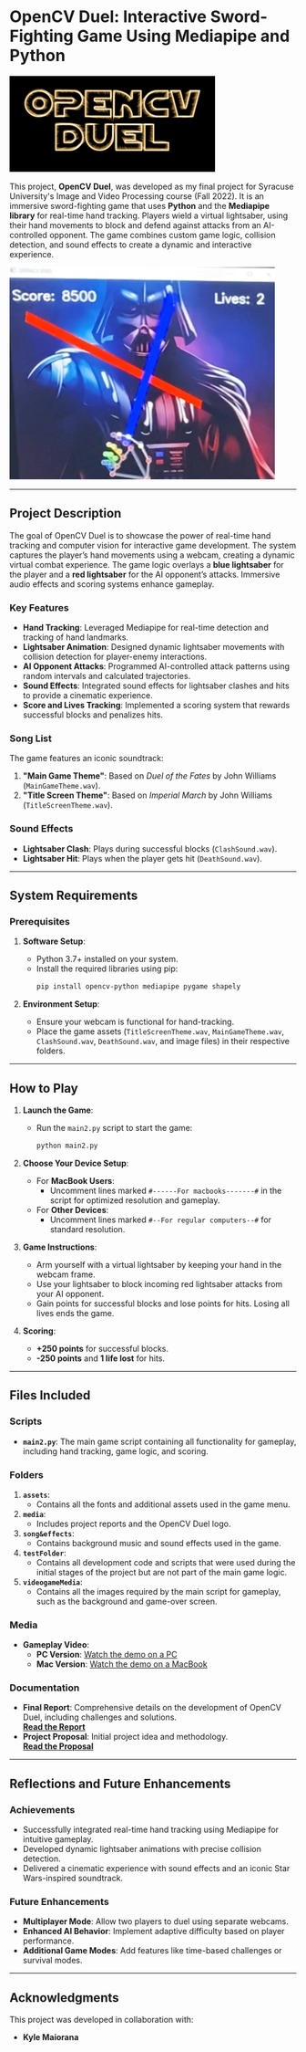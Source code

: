 # OpenCV Duel: Interactive Sword-Fighting Game Using Mediapipe and Python

![OpenCV Duel Logo](media/logo.png)

This project, **OpenCV Duel**, was developed as my final project for Syracuse University's Image and Video Processing course (Fall 2022). It is an immersive sword-fighting game that uses **Python** and the **Mediapipe library** for real-time hand tracking. Players wield a virtual lightsaber, using their hand movements to block and defend against attacks from an AI-controlled opponent. The game combines custom game logic, collision detection, and sound effects to create a dynamic and interactive experience.

![In_Game_View](media/OpenCV_Duel.jpg)


---

## Project Description

The goal of OpenCV Duel is to showcase the power of real-time hand tracking and computer vision for interactive game development. The system captures the player’s hand movements using a webcam, creating a dynamic virtual combat experience. The game logic overlays a **blue lightsaber** for the player and a **red lightsaber** for the AI opponent’s attacks. Immersive audio effects and scoring systems enhance gameplay.

### Key Features
- **Hand Tracking**: Leveraged Mediapipe for real-time detection and tracking of hand landmarks.
- **Lightsaber Animation**: Designed dynamic lightsaber movements with collision detection for player-enemy interactions.
- **AI Opponent Attacks**: Programmed AI-controlled attack patterns using random intervals and calculated trajectories.
- **Sound Effects**: Integrated sound effects for lightsaber clashes and hits to provide a cinematic experience.
- **Score and Lives Tracking**: Implemented a scoring system that rewards successful blocks and penalizes hits.

### Song List
The game features an iconic soundtrack:
1. **"Main Game Theme"**: Based on *Duel of the Fates* by John Williams (`MainGameTheme.wav`).
2. **"Title Screen Theme"**: Based on *Imperial March* by John Williams (`TitleScreenTheme.wav`).

### Sound Effects
- **Lightsaber Clash**: Plays during successful blocks (`ClashSound.wav`).
- **Lightsaber Hit**: Plays when the player gets hit (`DeathSound.wav`).

---

## System Requirements

### Prerequisites
1. **Software Setup**:
   - Python 3.7+ installed on your system.
   - Install the required libraries using pip:
     ```bash
     pip install opencv-python mediapipe pygame shapely
     ```

2. **Environment Setup**:
   - Ensure your webcam is functional for hand-tracking.
   - Place the game assets (`TitleScreenTheme.wav`, `MainGameTheme.wav`, `ClashSound.wav`, `DeathSound.wav`, and image files) in their respective folders.

---

## How to Play

1. **Launch the Game**:
   - Run the `main2.py` script to start the game:
     ```bash
     python main2.py
     ```

2. **Choose Your Device Setup**:
   - For **MacBook Users**:
     - Uncomment lines marked `#------For macbooks-------#` in the script for optimized resolution and gameplay.
   - For **Other Devices**:
     - Uncomment lines marked `#--For regular computers--#` for standard resolution.

3. **Game Instructions**:
   - Arm yourself with a virtual lightsaber by keeping your hand in the webcam frame.
   - Use your lightsaber to block incoming red lightsaber attacks from your AI opponent.
   - Gain points for successful blocks and lose points for hits. Losing all lives ends the game.

4. **Scoring**:
   - **+250 points** for successful blocks.
   - **-250 points** and **1 life lost** for hits.

---

## Files Included

### Scripts
- **`main2.py`**: The main game script containing all functionality for gameplay, including hand tracking, game logic, and scoring.

### Folders
1. **`assets`**:
   - Contains all the fonts and additional assets used in the game menu.
2. **`media`**:
   - Includes project reports and the OpenCV Duel logo.
3. **`song&effects`**:
   - Contains background music and sound effects used in the game.
4. **`testFolder`**:
   - Contains all development code and scripts that were used during the initial stages of the project but are not part of the main game logic.
5. **`videogameMedia`**:
   - Contains all the images required by the main script for gameplay, such as the background and game-over screen.

### Media
- **Gameplay Video**:
  - **PC Version**: [Watch the demo on a PC](https://drive.google.com/file/d/17c14HEw6KE3E5q-_f4ICmZSMO7wdAdym/view?usp=sharing)
  - **Mac Version**: [Watch the demo on a MacBook](https://drive.google.com/file/d/1_-gIteancUMox6R3sJgA96QCzVrj91ea/view?usp=sharing)

### Documentation
- **Final Report**: Comprehensive details on the development of OpenCV Duel, including challenges and solutions.  
  [**Read the Report**](media/OpenCVDuel_FinalReport.pdf)
- **Project Proposal**: Initial project idea and methodology.  
  [**Read the Proposal**](media/OpenCVDuel_Proposal.pdf)

---

## Reflections and Future Enhancements

### Achievements
- Successfully integrated real-time hand tracking using Mediapipe for intuitive gameplay.
- Developed dynamic lightsaber animations with precise collision detection.
- Delivered a cinematic experience with sound effects and an iconic Star Wars-inspired soundtrack.

### Future Enhancements
- **Multiplayer Mode**: Allow two players to duel using separate webcams.
- **Enhanced AI Behavior**: Implement adaptive difficulty based on player performance.
- **Additional Game Modes**: Add features like time-based challenges or survival modes.

---

## Acknowledgments

This project was developed in collaboration with:
- **Kyle Maiorana**
